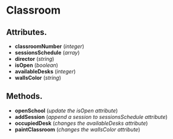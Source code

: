 # Classroom

## Attributes.
* __classroomNumber__ (*integer*)
* __sessionsSchedule__ (*array*)
* __director__ (*string*)
* __isOpen__ (*boolean*)
* __availableDesks__ (*integer*)
* __wallsColor__ (*string*)


## Methods.
* __openSchool__ (*update the isOpen attribute*)
* __addSession__ (*append a session to sessionsSchedule attribute*)
* __occupiedDesk__ (*changes the availableDesks attribute*)
* __paintClassroom__ (*changes the wallsColor attribute*)
